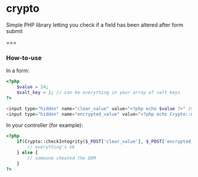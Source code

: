 crypto
======

Simple PHP library letting you check if a field has been altered after form submit

===
### How-to-use

In a form:
```php
<?php 
    $value = 24;
    $salt_key = 2; // can be everything in your array of salt keys
?>

<input type="hidden" name="clear_value" value="<?php echo $value ?>" />
<input type="hidden" name="encrypted_value" value="<?php echo Crypto::encrypt($value, 2) ?>" />
```

In your controller (for example):
```php
<?php
    if(Crypto::checkIntegrity($_POST['clear_value'], $_POST['encrypted_value'], 2)) {
        // everything's ok
    } else {
        // someone cheated the DOM
    }
?>
```
